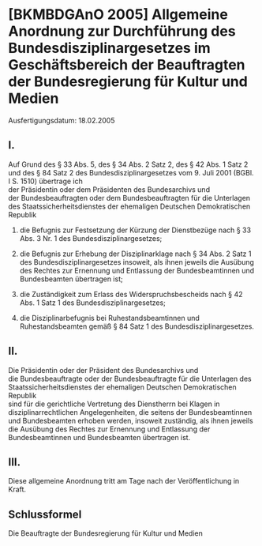 # [BKMBDGAnO 2005] Allgemeine Anordnung zur Durchführung des Bundesdisziplinargesetzes im Geschäftsbereich der Beauftragten der Bundesregierung für Kultur und Medien

Ausfertigungsdatum: 18.02.2005

 

## I.

Auf Grund des § 33 Abs. 5, des § 34 Abs. 2 Satz 2, des § 42 Abs. 1 Satz 2 und des § 84 Satz 2 des Bundesdisziplinargesetzes vom 9. Juli 2001 (BGBl. I S. 1510) übertrage ich  
der Präsidentin oder dem Präsidenten des Bundesarchivs und  
der Bundesbeauftragten oder dem Bundesbeauftragten für die Unterlagen des Staatssicherheitsdienstes der ehemaligen Deutschen Demokratischen Republik

1. die Befugnis zur Festsetzung der Kürzung der Dienstbezüge nach § 33 Abs. 3 Nr. 1 des Bundesdisziplinargesetzes;

2. die Befugnis zur Erhebung der Disziplinarklage nach § 34 Abs. 2 Satz 1 des Bundesdisziplinargesetzes insoweit, als ihnen jeweils die Ausübung des Rechtes zur Ernennung und Entlassung der Bundesbeamtinnen und Bundesbeamten übertragen ist;

3. die Zuständigkeit zum Erlass des Widerspruchsbescheids nach § 42 Abs. 1 Satz 1 des Bundesdisziplinargesetzes;

4. die Disziplinarbefugnis bei Ruhestandsbeamtinnen und Ruhestandsbeamten gemäß § 84 Satz 1 des Bundesdisziplinargesetzes.


## II.

Die Präsidentin oder der Präsident des Bundesarchivs und  
die Bundesbeauftragte oder der Bundesbeauftragte für die Unterlagen des Staatssicherheitsdienstes der ehemaligen Deutschen Demokratischen Republik  
sind für die gerichtliche Vertretung des Dienstherrn bei Klagen in disziplinarrechtlichen Angelegenheiten, die seitens der Bundesbeamtinnen und Bundesbeamten erhoben werden, insoweit zuständig, als ihnen jeweils die Ausübung des Rechtes zur Ernennung und Entlassung der Bundesbeamtinnen und Bundesbeamten übertragen ist.


## III.

Diese allgemeine Anordnung tritt am Tage nach der Veröffentlichung in Kraft.


## Schlussformel

Die Beauftragte der Bundesregierung für Kultur und Medien
